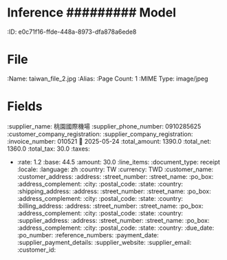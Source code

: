 Inference
#########
Model
=====
:ID: e0c71f16-ffde-448a-8973-dfa878a6ede8

File
====
:Name: taiwan_file_2.jpg
:Alias:
:Page Count: 1
:MIME Type: image/jpeg

Fields
======
:supplier_name: 桃園國際機場
:supplier_phone_number: 0910285625
:customer_company_registration:
:supplier_company_registration:
:invoice_number: 010521
:date: 2025-05-24
:total_amount: 1390.0
:total_net: 1360.0
:total_tax: 30.0
:taxes:
  * :rate: 1.2
    :base: 44.5
    :amount: 30.0
:line_items:
:document_type: receipt
:locale:
  :language: zh
  :country: TW
  :currency: TWD
:customer_name:
:customer_address:
  :address:
  :street_number:
  :street_name:
  :po_box:
  :address_complement:
  :city:
  :postal_code:
  :state:
  :country:
:shipping_address:
  :address:
  :street_number:
  :street_name:
  :po_box:
  :address_complement:
  :city:
  :postal_code:
  :state:
  :country:
:billing_address:
  :address:
  :street_number:
  :street_name:
  :po_box:
  :address_complement:
  :city:
  :postal_code:
  :state:
  :country:
:supplier_address:
  :address:
  :street_number:
  :street_name:
  :po_box:
  :address_complement:
  :city:
  :postal_code:
  :state:
  :country:
:due_date:
:po_number:
:reference_numbers:
:payment_date:
:supplier_payment_details:
:supplier_website:
:supplier_email:
:customer_id:

